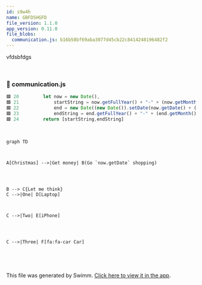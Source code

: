 ```yaml
---
id: s9w4h
name: GBFDSHGFD
file_version: 1.1.0
app_version: 0.11.0
file_blobs:
  communication.js: b16b58bf69aba3077d45cb22c8414248196482f2
---
```


vfdsbfdgs

<br/>


<!-- NOTE-swimm-snippet: the lines below link your snippet to Swimm -->
### 📄 communication.js
```javascript
🟩 20         let now = new Date(),
🟩 21             startString = now.getFullYear() + "-" + (now.getMonth() + 1) + "-" + (now.getDate()),
🟩 22             end = new Date((new Date()).setDate(now.getDate() + (range || 7))),
🟩 23             endString = end.getFullYear() + "-" + (end.getMonth() + 1) + "-" + (end.getDate());
🟩 24         return [startString,endString]
```

<br/>

<!--MERMAID {width:100}-->
```mermaid
graph TD



A[Christmas] -->|Get money| B(Go `now.getDate` shopping)




B --> C{Let me think}
C -->|One| D[Laptop]



C -->|Two| E[iPhone]




C -->|Three| F[fa:fa-car Car]



```
<!--MCONTENT {content: "graph TD<br/>\n<br/>\n<br/>\n<br/>\nA\\[Christmas\\] \\-\\-\\>|Get money| B(Go `now.getDate`<swm-token data-swm-token=\":communication.js:21:40:42:`        startString = now.getFullYear() + &quot;-&quot; + (now.getMonth() + 1) + &quot;-&quot; + (now.getDate()),`\"/> shopping)<br/>\n<br/>\n<br/>\n<br/>\n<br/>\nB \\-\\-\\> C{Let me think}<br/>\nC \\-\\-\\>|One| D\\[Laptop\\]<br/>\n<br/>\n<br/>\n<br/>\nC \\-\\-\\>|Two| E\\[iPhone\\]\n\n<br/>\n\n<br/>\nC \\-\\-\\>|Three| F\\[fa:fa-car Car\\]<br/>\n<br/>\n<br/>\n<br/>"} --->

<br/>

This file was generated by Swimm. [Click here to view it in the app](http://localhost:5001/repos/ls4DA2fLasmQuEbT4ipw/docs/s9w4h).